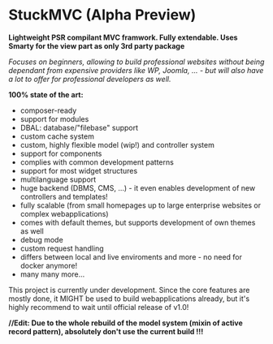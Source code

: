 <h1>StuckMVC (Alpha Preview)</h1>

<strong>Lightweight PSR compilant MVC framwork.
Fully extendable.
Uses Smarty for the view part as only 3rd party package</strong>

<i>Focuses on beginners, allowing to build professional websites without being dependant from
expensive providers like WP, Joomla, ... - but will also have a lot to offer for professional developers as well.</i>

<strong>100% state of the art:</strong>
- composer-ready
- support for modules
- DBAL: database/"filebase" support
- custom cache system
- custom, highly flexible model (wip!) and controller system
- support for components
- complies with common development patterns
- support for most widget structures
- multilanguage support
- huge backend (DBMS, CMS, ...) - it even enables development of new controllers and templates!
- fully scalable (from small homepages up to large enterprise websites or complex webapplications)
- comes with default themes, but supports development of own themes as well
- debug mode
- custom request handling
- differs between local and live enviroments and more - no need for docker anymore!
- many many more...


This project is currently under development.
Since the core features are mostly done, it MIGHT be used to build webapplications already,
but it's highly recommend to wait until official release of v1.0!

<strong>//Edit: Due to the whole rebuild of the model system (mixin of active record pattern), absolutely don't use the current build !!!</strong>
